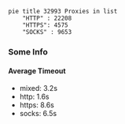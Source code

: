 
```mermaid
pie title 32993 Proxies in list
    "HTTP" : 22208
    "HTTPS": 4575
    "SOCKS" : 9653
```

### Some Info
#### Average Timeout

- mixed: 3.2s
- http: 1.6s
- https: 8.6s
- socks: 6.5s